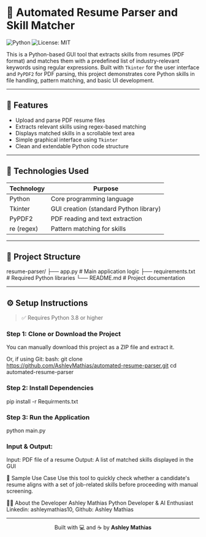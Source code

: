 # 🧠 Automated Resume Parser and Skill Matcher
![Python](https://img.shields.io/badge/Python-3.8%2B-blue?logo=python&logoColor=white)
![License: MIT](https://img.shields.io/badge/License-MIT-green.svg)

This is a Python-based GUI tool that extracts skills from resumes (PDF format) and matches them with a predefined list of industry-relevant keywords using regular expressions. Built with `Tkinter` for the user interface and `PyPDF2` for PDF parsing, this project demonstrates core Python skills in file handling, pattern matching, and basic UI development.

---

## 📌 Features

- Upload and parse PDF resume files
- Extracts relevant skills using regex-based matching
- Displays matched skills in a scrollable text area
- Simple graphical interface using `Tkinter`
- Clean and extendable Python code structure

---

## 🧰 Technologies Used

| Technology     | Purpose                                |
|----------------|----------------------------------------|
| Python         | Core programming language              |
| Tkinter        | GUI creation (standard Python library) |
| PyPDF2         | PDF reading and text extraction        |
| re (regex)     | Pattern matching for skills            |

---

## 📂 Project Structure
resume-parser/
├── app.py # Main application logic
├── requirements.txt # Required Python libraries
└── README.md # Project documentation


---

## ⚙️ Setup Instructions

> ✅ Requires Python 3.8 or higher

### Step 1: Clone or Download the Project

You can manually download this project as a ZIP file and extract it.

Or, if using Git:
bash:
git clone https://github.com/AshleyMathias/automated-resume-parser.git
cd automated-resume-parser

### Step 2: Install Dependencies
pip install -r Requirments.txt

### Step 3: Run the Application
python main.py


### Input & Output:
Input: PDF file of a resume
Output: A list of matched skills displayed in the GUI

📌 Sample Use Case
Use this tool to quickly check whether a candidate's resume aligns with a set of job-related skills before proceeding with manual screening.


🙋‍♀️ About the Developer
Ashley Mathias
Python Developer & AI Enthusiast
Linkedin: ashleymathias10, Github: Ashley Mathias

---

<p align="center">
  Built with 💻 and ☕ by <strong>Ashley Mathias</strong>
</p>

